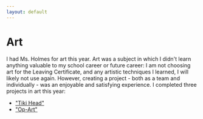 ```yaml
---
layout: default
---
```

<html>
<body>
  <h1>Art</h1>
  <p>I had Ms. Holmes for art this year. Art was a subject in which I didn't learn anything valuable to my school career or future career: I am not choosing art for the Leaving Certificate, and any artistic techniques I learned, I will likely not use again. However, creating a project - both as a team and individually - was an enjoyable and satisfying experience. I completed three projects in art this year:
  </p>
    <ul>
    <li><a href = "/pictures/IMG_0267.JPG">"Tiki Head"</a></li>
    <li><a href = "/pictures/">"Op-Art"</a></li>
    </ul>
      
  
